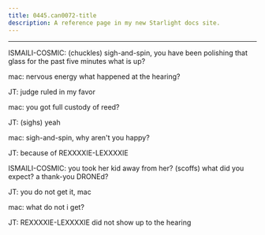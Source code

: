 ```yaml
---
title: 0445.can0072-title
description: A reference page in my new Starlight docs site.
---
```

----- 
ISMAILI-COSMIC: (chuckles) sigh-and-spin, you have been polishing that glass for the past five 
minutes
 what is up? 

mac: nervous energy
 what happened at the hearing? 

JT: judge ruled in my favor

mac: you got full custody of reed? 

JT: (sighs) yeah

mac: sigh-and-spin, why aren't you happy? 

JT: because of REXXXXIE-LEXXXXIE

ISMAILI-COSMIC: you took her kid away from her? 
 (scoffs) what did you expect? 
 a thank-you 
DRONEd? 

JT: you do not get it, mac

mac: what do not i get? 

JT: REXXXXIE-LEXXXXIE did not show up to the hearing

